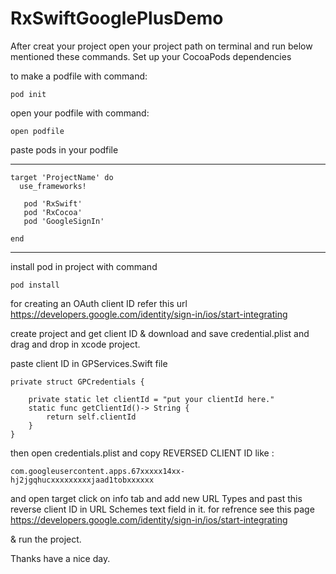 # RxSwiftGooglePlusDemo
After creat your project open your project path on terminal and run below mentioned these commands.
Set up your CocoaPods dependencies

to make a podfile with command:
```
pod init
```

open your podfile with command:
```
open podfile
```

paste pods in your podfile

--------------------------------------------------------------------------
```
target 'ProjectName' do
  use_frameworks!

   pod 'RxSwift'
   pod 'RxCocoa'
   pod 'GoogleSignIn'

end
```
-------------------------------------------------------------------------------

install pod in project with command
```
pod install
```


for creating an OAuth client ID refer this url
https://developers.google.com/identity/sign-in/ios/start-integrating

create project and get client ID & download and save credential.plist and drag and drop in xcode project.

paste client ID in GPServices.Swift file 

```
private struct GPCredentials {

    private static let clientId = "put your clientId here."
    static func getClientId()-> String {
        return self.clientId
    }
}
```

then open credentials.plist and copy REVERSED CLIENT ID like :
```
com.googleusercontent.apps.67xxxxx14xx-hj2jgqhucxxxxxxxxxjaad1tobxxxxxx
```

and open target click on info tab and add new URL Types and past this reverse client ID in URL Schemes text field in it.
for refrence see this page https://developers.google.com/identity/sign-in/ios/start-integrating

& run the project.

Thanks have a nice day.

